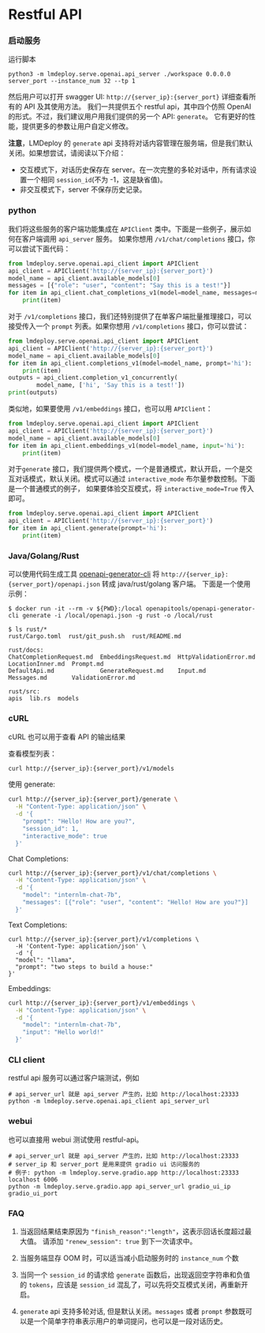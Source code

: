 # Restful API

### 启动服务

运行脚本

```shell
python3 -m lmdeploy.serve.openai.api_server ./workspace 0.0.0.0 server_port --instance_num 32 --tp 1
```

然后用户可以打开 swagger UI: `http://{server_ip}:{server_port}` 详细查看所有的 API 及其使用方法。
我们一共提供五个 restful api，其中四个仿照 OpenAI 的形式。不过，我们建议用户用我们提供的另一个 API: `generate`。
它有更好的性能，提供更多的参数让用户自定义修改。

**注意**，LMDeploy 的 `generate` api 支持将对话内容管理在服务端，但是我们默认关闭。如果想尝试，请阅读以下介绍：

- 交互模式下，对话历史保存在 server。在一次完整的多轮对话中，所有请求设置一个相同 `session_id`(不为 -1，这是缺省值)。
- 非交互模式下，server 不保存历史记录。

### python

我们将这些服务的客户端功能集成在 `APIClient` 类中。下面是一些例子，展示如何在客户端调用 `api_server` 服务。
如果你想用 `/v1/chat/completions` 接口，你可以尝试下面代码：

```python
from lmdeploy.serve.openai.api_client import APIClient
api_client = APIClient('http://{server_ip}:{server_port}')
model_name = api_client.available_models[0]
messages = [{"role": "user", "content": "Say this is a test!"}]
for item in api_client.chat_completions_v1(model=model_name, messages=messages):
    print(item)
```

对于 `/v1/completions` 接口，我们还特别提供了在单客户端批量推理接口，可以接受传入一个 `prompt` 列表。如果你想用 `/v1/completions` 接口，你可以尝试：

```python
from lmdeploy.serve.openai.api_client import APIClient
api_client = APIClient('http://{server_ip}:{server_port}')
model_name = api_client.available_models[0]
for item in api_client.completions_v1(model=model_name, prompt='hi'):
    print(item)
outputs = api_client.completion_v1_concurrently(
        model_name, ['hi', 'Say this is a test!'])
print(outputs)
```

类似地，如果要使用 `/v1/embeddings` 接口，也可以用 `APIClient`：

```python
from lmdeploy.serve.openai.api_client import APIClient
api_client = APIClient('http://{server_ip}:{server_port}')
model_name = api_client.available_models[0]
for item in api_client.embeddings_v1(model=model_name, input='hi'):
    print(item)
```

对于`generate` 接口，我们提供两个模式，一个是普通模式，默认开启，一个是交互对话模式，默认关闭。模式可以通过 `interactive_mode` 布尔量参数控制。下面是一个普通模式的例子，
如果要体验交互模式，将 `interactive_mode=True` 传入即可。

```python
from lmdeploy.serve.openai.api_client import APIClient
api_client = APIClient('http://{server_ip}:{server_port}')
for item in api_client.generate(prompt='hi'):
    print(item)
```

### Java/Golang/Rust

可以使用代码生成工具 [openapi-generator-cli](https://github.com/OpenAPITools/openapi-generator-cli) 将 `http://{server_ip}:{server_port}/openapi.json` 转成 java/rust/golang 客户端。
下面是一个使用示例：

```shell
$ docker run -it --rm -v ${PWD}:/local openapitools/openapi-generator-cli generate -i /local/openapi.json -g rust -o /local/rust

$ ls rust/*
rust/Cargo.toml  rust/git_push.sh  rust/README.md

rust/docs:
ChatCompletionRequest.md  EmbeddingsRequest.md  HttpValidationError.md  LocationInner.md  Prompt.md
DefaultApi.md             GenerateRequest.md    Input.md                Messages.md       ValidationError.md

rust/src:
apis  lib.rs  models
```

### cURL

cURL 也可以用于查看 API 的输出结果

查看模型列表：

```bash
curl http://{server_ip}:{server_port}/v1/models
```

使用 generate:

```bash
curl http://{server_ip}:{server_port}/generate \
  -H "Content-Type: application/json" \
  -d '{
    "prompt": "Hello! How are you?",
    "session_id": 1,
    "interactive_mode": true
  }'
```

Chat Completions:

```bash
curl http://{server_ip}:{server_port}/v1/chat/completions \
  -H "Content-Type: application/json" \
  -d '{
    "model": "internlm-chat-7b",
    "messages": [{"role": "user", "content": "Hello! How are you?"}]
  }'
```

Text Completions:

```shell
curl http://{server_ip}:{server_port}/v1/completions \
  -H 'Content-Type: application/json' \
  -d '{
  "model": "llama",
  "prompt": "two steps to build a house:"
}'
```

Embeddings:

```bash
curl http://{server_ip}:{server_port}/v1/embeddings \
  -H "Content-Type: application/json" \
  -d '{
    "model": "internlm-chat-7b",
    "input": "Hello world!"
  }'
```

### CLI client

restful api 服务可以通过客户端测试，例如

```shell
# api_server_url 就是 api_server 产生的，比如 http://localhost:23333
python -m lmdeploy.serve.openai.api_client api_server_url
```

### webui

也可以直接用 webui 测试使用 restful-api。

```shell
# api_server_url 就是 api_server 产生的，比如 http://localhost:23333
# server_ip 和 server_port 是用来提供 gradio ui 访问服务的
# 例子: python -m lmdeploy.serve.gradio.app http://localhost:23333 localhost 6006
python -m lmdeploy.serve.gradio.app api_server_url gradio_ui_ip gradio_ui_port
```

### FAQ

1. 当返回结果结束原因为 `"finish_reason":"length"`，这表示回话长度超过最大值。
   请添加 `"renew_session": true` 到下一次请求中。

2. 当服务端显存 OOM 时，可以适当减小启动服务时的 `instance_num` 个数

3. 当同一个 `session_id` 的请求给 `generate` 函数后，出现返回空字符串和负值的 `tokens`，应该是 `session_id` 混乱了，可以先将交互模式关闭，再重新开启。

4. `generate` api 支持多轮对话, 但是默认关闭。`messages` 或者 `prompt` 参数既可以是一个简单字符串表示用户的单词提问，也可以是一段对话历史。

